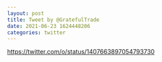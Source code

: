 ```yaml
--- 
layout: post 
title: Tweet by @GratefulTrade 
date: 2021-06-23 1624448206 
categories: twitter 
--- 
```

https://twitter.com/o/status/1407663897054793730